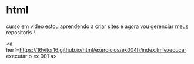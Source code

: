 # html
 curso em video
 estou aprendendo a criar sites e agora vou gerenciar meus repositoris !

  <a herf=https://16vitor16.github.io/html/exercicios/ex004h/index.tmlexecucar executar o ex  001 a>
